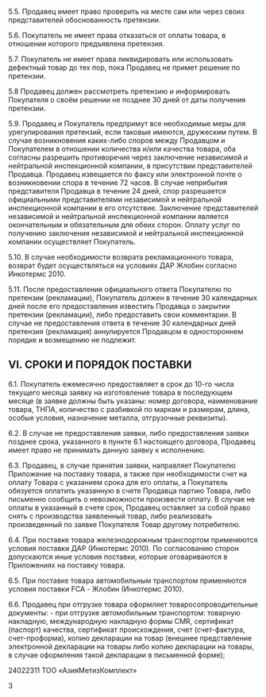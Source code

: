 5.5. Продавец имеет право проверить на месте сам или через своих представителей обоснованность претензии.

5.6. Покупатель не имеет права отказаться от оплаты товара, в отношении которого предъявлена претензия.

5.7. Покупатель не имеет права ликвидировать или использовать дефектный товар до тех пор, пока Продавец не примет решение по претензии.

5.8 Продавец должен рассмотреть претензию и информировать Покупателя о своём решении не позднее 30 дней от даты получения претензии.

5.9. Продавец и Покупатель предпримут все необходимые меры для урегулирования претензий, если таковые имеются, дружеским путем. В случае возникновения каких-либо споров между Продавцом и Покупателем в отношении количества и/или качества товара, оба согласны разрешить противоречия через заключение независимой и нейтральной инспекционной компании, в присутствии представителей Продавца. Продавец извещается по факсу или электронной почте о возникновении спора в течение 72 часов. В случае неприбытия представителя Продавца в течение 24 дней, спор разрешается официальными представителями независимой и нейтральной инспекционной компании в его отсутствие. Заключение представителей независимой и нейтральной инспекционной компании является окончательным и обязательным для обеих сторон. Оплату услуг по получению заключения независимой и нейтральной инспекционной компании осуществляет Покупатель.

5.10. В случае необходимости возврата рекламационного товара, возврат будет осуществляться на условиях ДАР Жлобин согласно Инкотермс 2010.

5.11. После предоставления официального ответа Покупателю по претензии (рекламации), Покупатель должен в течение 30 календарных дней после его предоставления известить Продавца о закрытии претензии (рекламации), либо предоставить свои комментарии. В случае не предоставления ответа в течение 30 календарных дней претензия (рекламация) аннулируется Продавцом в одностороннем порядке и возмещению не подлежит.

## VI. СРОКИ И ПОРЯДОК ПОСТАВКИ

6.1. Покупатель ежемесячно предоставляет в срок до 10-го числа текущего месяца заявку на изготовление товара в последующем месяце (в заявке должны быть указаны: номер договора, наименование товара, ТНПА, количество с разбивкой по маркам и размерам, длина, особые условия, назначение металла, отгрузочные реквизиты).

6.2. В случае не предоставления заявки, либо предоставления заявки позднее срока, указанного в пункте 6.1 настоящего договора, Продавец имеет право не принимать данную заявку к исполнению.

6.3. Продавец, в случае принятия заявки, направляет Покупателю Приложение на поставку товара, а также при необходимости счет на оплату Товара с указанием срока для его оплаты, а Покупатель обязуется оплатить указанную в счете Продавца партию Товара, либо письменно сообщить о невозможности произвести оплату. В случае не оплаты в указанный в счете срок, Продавец оставляет за собой право снять с производства заявленный товар, либо реализовать произведенный по заявке Покупателя Товар другому потребителю.

6.4. При поставке товара железнодорожным транспортом применяются условия поставки ДАР (Инкотермс 2010). По согласованию сторон допускаются иные условия поставки, которые оговариваются в Приложениях на поставку товара.

6.5. При поставке товара автомобильным транспортом применяются условия поставки FCA - Жлобин (Инкотермс 2010).

6.6. Продавец при отгрузке товара оформляет товаросопроводительные документы: - при отгрузке автомобильным транспортом: товарную накладную, международную накладную формы CMR, сертификат (паспорт) качества, сертификат происхождения, счет (счет-фактура, счет-проформа), копию декларации на товар (внешнее представление электронной декларации на товары либо копию декларации на товары, в случае оформления такой декларации в письменной форме);

24022311 ТОО «АзияМетизКомплект»

3